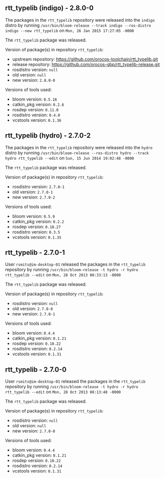 ## rtt_typelib (indigo) - 2.8.0-0

The packages in the `rtt_typelib` repository were released into the `indigo` distro by running `/usr/bin/bloom-release --track indigo --ros-distro indigo --new rtt_typelib` on `Mon, 26 Jan 2015 17:27:05 -0000`

The `rtt_typelib` package was released.

Version of package(s) in repository `rtt_typelib`:
- upstream repository: https://github.com/orocos-toolchain/rtt_typelib.git
- release repository: https://github.com/orocos-gbp/rtt_typelib-release.git
- rosdistro version: `null`
- old version: `null`
- new version: `2.8.0-0`

Versions of tools used:
- bloom version: `0.5.16`
- catkin_pkg version: `0.2.6`
- rosdep version: `0.11.0`
- rosdistro version: `0.4.0`
- vcstools version: `0.1.36`


## rtt_typelib (hydro) - 2.7.0-2

The packages in the `rtt_typelib` repository were released into the `hydro` distro by running `/usr/bin/bloom-release --ros-distro hydro --track hydro rtt_typelib --edit` on `Sun, 15 Jun 2014 19:02:48 -0000`

The `rtt_typelib` package was released.

Version of package(s) in repository `rtt_typelib`:
- rosdistro version: `2.7.0-1`
- old version: `2.7.0-1`
- new version: `2.7.0-2`

Versions of tools used:
- bloom version: `0.5.9`
- catkin_pkg version: `0.2.2`
- rosdep version: `0.10.27`
- rosdistro version: `0.3.5`
- vcstools version: `0.1.35`


## rtt_typelib - 2.7.0-1

User `rsmits@im-desktop-01` released the packages in the `rtt_typelib` repository by running `/usr/bin/bloom-release -t hydro -r hydro rtt_typelib --edit` on `Mon, 28 Oct 2013 08:33:13 -0000`

The `rtt_typelib` package was released.

Version of package(s) in repository `rtt_typelib`:
- rosdistro version: `null`
- old version: `2.7.0-0`
- new version: `2.7.0-1`

Versions of tools used:
- bloom version: `0.4.4`
- catkin_pkg version: `0.1.21`
- rosdep version: `0.10.22`
- rosdistro version: `0.2.14`
- vcstools version: `0.1.31`


## rtt_typelib - 2.7.0-0

User `rsmits@im-desktop-01` released the packages in the `rtt_typelib` repository by running `/usr/bin/bloom-release -t hydro -r hydro rtt_typelib --edit` on `Mon, 28 Oct 2013 08:13:48 -0000`

The `rtt_typelib` package was released.

Version of package(s) in repository `rtt_typelib`:
- rosdistro version: `null`
- old version: `null`
- new version: `2.7.0-0`

Versions of tools used:
- bloom version: `0.4.4`
- catkin_pkg version: `0.1.21`
- rosdep version: `0.10.22`
- rosdistro version: `0.2.14`
- vcstools version: `0.1.31`


